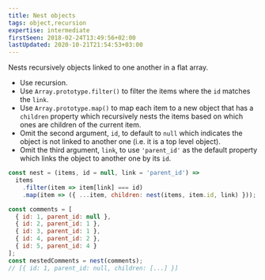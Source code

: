 ```yaml
---
title: Nest objects
tags: object,recursion
expertise: intermediate
firstSeen: 2018-02-24T13:49:56+02:00
lastUpdated: 2020-10-21T21:54:53+03:00
---
```


Nests recursively objects linked to one another in a flat array.

- Use recursion.
- Use `Array.prototype.filter()` to filter the items where the `id` matches the `link`.
- Use `Array.prototype.map()` to map each item to a new object that has a `children` property which recursively nests the items based on which ones are children of the current item.
- Omit the second argument, `id`, to default to `null` which indicates the object is not linked to another one (i.e. it is a top level object).
- Omit the third argument, `link`, to use `'parent_id'` as the default property which links the object to another one by its `id`.

```js
const nest = (items, id = null, link = 'parent_id') =>
  items
    .filter(item => item[link] === id)
    .map(item => ({ ...item, children: nest(items, item.id, link) }));
```

```js
const comments = [
  { id: 1, parent_id: null },
  { id: 2, parent_id: 1 },
  { id: 3, parent_id: 1 },
  { id: 4, parent_id: 2 },
  { id: 5, parent_id: 4 }
];
const nestedComments = nest(comments);
// [{ id: 1, parent_id: null, children: [...] }]
```

